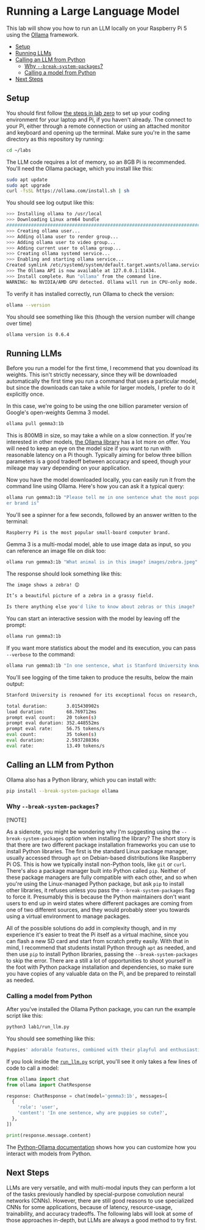 # Running a Large Language Model

This lab will show you how to run an LLM locally on your Raspberry Pi 5 using
the [Ollama](https://ollama.com/) framework.

  - [Setup](#setup)
  - [Running LLMs](#running-llms)
  - [Calling an LLM from Python](#calling-an-llm-from-python)
    - [Why `--break-system-packages`?](#why---break-system-packages)
    - [Calling a model from Python](#calling-a-model-from-python)
  - [Next Steps](#next-steps)

## Setup

You should first follow [the steps in lab zero](https://github.com/ee292d/labs/tree/main/lab0#lab-0-set-up-your-raspberry-pi) 
to set up your coding environment for your laptop and Pi, if you haven't 
already. The connect to your Pi, either through a remote connection or using an
attached monitor and keyboard and opening up the terminal. Make sure you're in
the same directory as this repository by running:

```bash
cd ~/labs
```

The LLM code requires a lot of memory, so an 8GB Pi is recommended. You'll need
the Ollama package, which you install like this:

```bash
sudo apt update
sudo apt upgrade
curl -fsSL https://ollama.com/install.sh | sh
```

You should see log output like this:

```bash
>>> Installing ollama to /usr/local
>>> Downloading Linux arm64 bundle
######################################################################## 100.0%
>>> Creating ollama user...
>>> Adding ollama user to render group...
>>> Adding ollama user to video group...
>>> Adding current user to ollama group...
>>> Creating ollama systemd service...
>>> Enabling and starting ollama service...
Created symlink /etc/systemd/system/default.target.wants/ollama.service → /etc/systemd/system/ollama.service.
>>> The Ollama API is now available at 127.0.0.1:11434.
>>> Install complete. Run "ollama" from the command line.
WARNING: No NVIDIA/AMD GPU detected. Ollama will run in CPU-only mode.
```

To verify it has installed correctly, run Ollama to check the version:

```bash
ollama --version
```

You should see something like this (though the version number will change over time)

```bash
ollama version is 0.6.4
```

## Running LLMs

Before you run a model for the first time, I recommend that you download its
weights. This isn't strictly necessary, since they will be downloaded 
automatically the first time you run a command that uses a particular model,
but since the downloads can take a while for larger models, I prefer to do it
explicitly once.

In this case, we're going to be using the one billion parameter version of
Google's open-weights Gemma 3 model.

```bash
ollama pull gemma3:1b
```

This is 800MB in size, so may take a while on a slow connection. If you're
interested in other models, [the Ollama library](https://ollama.com/library)
has a lot more on offer. You will need to keep an eye on the model size if you
want to run with reasonable latency on a Pi though. Typically aiming for below
three billion parameters is a good tradeoff between accuracy and speed, though
your mileage may vary depending on your application.

Now you have the model downloaded locally, you can easily run it from the 
command line using Ollama. Here's how you can ask it a typical query:

```bash
ollama run gemma3:1b "Please tell me in one sentence what the most popular small-board comput
er brand is"
```

You'll see a spinner for a few seconds, followed by an answer written to the
terminal:

```bash
Raspberry Pi is the most popular small-board computer brand.
```

Gemma 3 is a multi-modal model, able to use image data as input, so you can
reference an image file on disk too:

```bash
ollama run gemma3:1b "What animal is in this image? images/zebra.jpeg"
```

The response should look something like this:

```bash
The image shows a zebra! 😊 

It’s a beautiful picture of a zebra in a grassy field. 

Is there anything else you'd like to know about zebras or this image?
```

You can start an interactive session with the model by leaving off the prompt:

```bash
ollama run gemma3:1b
```

If you want more statistics about the model and its execution, you can pass
`--verbose` to the command:

```bash
ollama run gemma3:1b "In one sentence, what is Stanford University known for?" --verbose
```

You'll see logging of the time taken to produce the results, below the main 
output:

```bash
Stanford University is renowned for its exceptional focus on research, particularly in computer science, biology, and medicine, as well as its globally recognized liberal arts education and entrepreneurial spirit.

total duration:       3.015430902s
load duration:        68.769712ms
prompt eval count:    20 token(s)
prompt eval duration: 352.448552ms
prompt eval rate:     56.75 tokens/s
eval count:           35 token(s)
eval duration:        2.593728836s
eval rate:            13.49 tokens/s
```

## Calling an LLM from Python

Ollama also has a Python library, which you can install with:

```bash
pip install --break-system-package ollama
```

### Why `--break-system-packages`?

[!NOTE]

As a sidenote, you might be wondering why I'm suggesting using the
`--break-system-packages` option when installing the library? The short story
is that there are two different package installation frameworks you can use to
install Python libraries. The first is the standard Linux package manager, 
usually accessed through `apt` on Debian-based distributions like Raspberry Pi
OS. This is how we typically install non-Python tools, like `git` or `curl`.
There's also a package manager built into Python called `pip`. Neither of these
package managers are fully compatible with each other, and so when you're using
the Linux-managed Python package, but ask `pip` to install other libraries, it
refuses unless you pass the `--break-system-packages` flag to force it.
Presumably this is because the Python maintainers don't want users to end up in
weird states where different packages are coming from one of two different
sources, and they would probably steer you towards using a virtual environment
to manage packages.

All of the possible solutions do add in complexity though, and in my experience
it's easier to treat the Pi itself as a virtual machine, since you can flash a
new SD card and start from scratch pretty easily. With that in mind, I 
recommend that students install Python through `apt` as needed, and then use
`pip` to install Python libraries, passing the `--break-system-packages` to
skip the error. There are a still a lot of opportunities to shoot yourself in
the foot with Python package installation and dependencies, so make sure you
have copies of any valuable data on the Pi, and be prepared to reinstall as
needed.

### Calling a model from Python

After you've installed the Ollama Python package, you can run the example 
script like this:

```bash
python3 lab1/run_llm.py

```

You should see something like this:

```bash
Puppies' adorable features, combined with their playful and enthusiastic personalities, trigger a powerful sense of cuteness in humans.
```

If you look inside the [`run_llm.py`](https://github.com/ee292d/labs/lab1/run_llm.py)
script, you'll see it only takes a few lines of code to call a model:

```Python
from ollama import chat
from ollama import ChatResponse

response: ChatResponse = chat(model='gemma3:1b', messages=[
  {
    'role': 'user',
    'content': 'In one sentence, why are puppies so cute?',
  },
])

print(response.message.content)
```

The [Python-Ollama documentation](https://github.com/ollama/ollama-python)
shows how you can customize how you interact with models from Python.

## Next Steps

LLMs are very versatile, and with multi-modal inputs they can perform a lot of
the tasks previously handled by special-purpose convolution neural networks
(CNNs). However, there are still good reasons to use specialized CNNs for some
applications, because of latency, resource-usage, trainability, and accuracy
tradeoffs. The following labs will look at some of those approaches in-depth,
but LLMs are always a good method to try first.